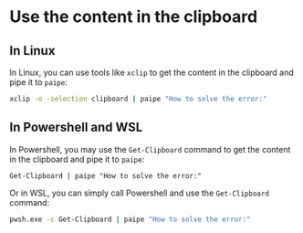 # Use the content in the clipboard

## In Linux

In Linux, you can use tools like `xclip` to get the content in the clipboard and pipe it to `paipe`:

```bash
xclip -o -selection clipboard | paipe "How to solve the error:"
```


## In Powershell and WSL
In Powershell, you may use the `Get-Clipboard` command to get the content in the clipboard and pipe it to `paipe`:

```
Get-Clipboard | paipe "How to solve the error:"
```

Or in WSL, you can simply call Powershell and use the `Get-Clipboard` command:

```bash
pwsh.exe -c Get-Clipboard | paipe "How to solve the error:"
```
